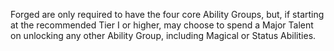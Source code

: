 Forged are only required to have the four core Ability Groups, but, if starting at the recommended Tier I or higher, may choose to spend a Major Talent on unlocking any other Ability Group, including Magical or Status Abilities.